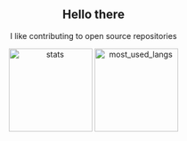 <div align="center">
  <h2>Hello there</h2>
  <p>I like contributing to open source repositories</p>
  <img src="https://github-readme-stats.vercel.app/api?username=novialriptide&show_icons=true&include_all_commits=true&count_private=true" height="150" alt="stats">
  <img src="https://github-readme-stats.vercel.app/api/top-langs/?username=novialriptide&layout=compact" height="150" alt="most_used_langs">
</div>
